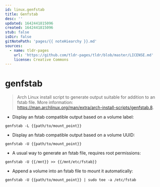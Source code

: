 ```yaml
---
id: linux.genfstab
title: Genfstab
desc: ''
updated: 1642441815096
created: 1642441815096
stub: false
isDir: false
gitNotePath: 'pages/{{ noteHiearchy }}.md'
sources:
  - name: tldr-pages
    url: 'https://github.com/tldr-pages/tldr/blob/master/LICENSE.md'
    license: Creative Commons
---
```

# genfstab

> Arch Linux install script to generate output suitable for addition to an fstab file.
> More information: <https://man.archlinux.org/man/extra/arch-install-scripts/genfstab.8>.

- Display an fstab compatible output based on a volume label:

`genfstab -L {{path/to/mount_point}}`

- Display an fstab compatible output based on a volume UUID:

`genfstab -U {{path/to/mount_point}}`

- A usual way to generate an fstab file, requires root permissions:

`genfstab -U {{/mnt}} >> {{/mnt/etc/fstab}}`

- Append a volume into an fstab file to mount it automatically:

`genfstab -U {{path/to/mount_point}} | sudo tee -a /etc/fstab`


